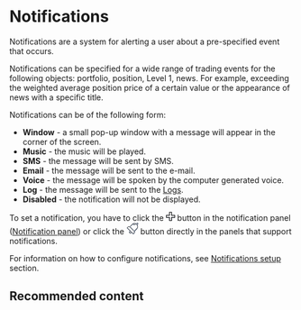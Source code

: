 # Notifications

Notifications are a system for alerting a user about a pre\-specified event that occurs.

Notifications can be specified for a wide range of trading events for the following objects: portfolio, position, Level 1, news. For example, exceeding the weighted average position price of a certain value or the appearance of news with a specific title.

Notifications can be of the following form:

- **Window** \- a small pop\-up window with a message will appear in the corner of the screen.
- **Music** \- the music will be played.
- **SMS** \- the message will be sent by SMS.
- **Email** \- the message will be sent to the e\-mail.
- **Voice** \- the message will be spoken by the computer generated voice.
- **Log** \- the message will be sent to the [Logs](Terminal_Panel_Logs.md).
- **Disabled** \- the notification will not be displayed.

To set a notification, you have to click the ![Designer Creation tool 00](../images/Designer_Creation_tool_00.png) button in the notification panel ([Notification panel](Terminal_Notifications_Panel.md)) or click the ![Designer Alert Bell](../images/Designer_Alert_Bell.png) button directly in the panels that support notifications.

For information on how to configure notifications, see [Notifications setup](Terminal_notification_Setting.md) section.

## Recommended content
